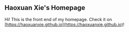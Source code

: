 ## Haoxuan Xie's Homepage
Hi! This is the front end of my homepage. Check it on [https://haoxuanxie.github.io](https://haoxuanxie.github.io)!
